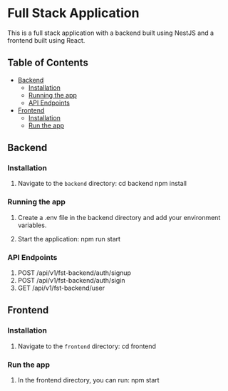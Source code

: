 # Full Stack Application

This is a full stack application with a backend built using NestJS and a frontend built using React.

## Table of Contents

- [Backend](#backend)
  - [Installation](#installation)
  - [Running the app](#running-the-app)
  - [API Endpoints](#api-endpoints)
- [Frontend](#frontend)
  - [Installation](#installation-1)
  - [Run the app](#run-the-app)

## Backend

### Installation

1. Navigate to the `backend` directory:
  cd backend
  npm install

### Running the app

1. Create a .env file in the backend directory and add your environment variables.

2. Start the application:
  npm run start

### API Endpoints

1. POST /api/v1/fst-backend/auth/signup
2. POST /api/v1/fst-backend/auth/sigin
3. GET /api/v1/fst-backend/user

## Frontend

### Installation

1. Navigate to the `frontend` directory:
cd frontend

### Run the app

1. In the frontend directory, you can run:
npm start



